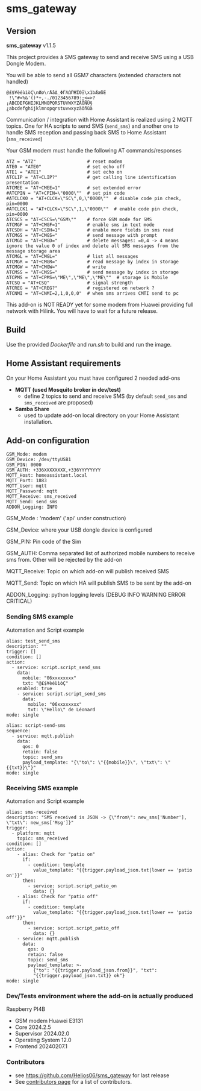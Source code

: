 sms_gateway
===========

## Version
**sms_gateway** v1.1.5

This project provides à SMS gateway to send and receive SMS
using a USB Dongle Modem.

You will be able to send all GSM7 characters (extended characters not handled)

    @£$¥èéùìòÇ\nØø\rÅåΔ_ΦΓΛΩΠΨΣΘΞ\x1bÆæßÉ
     !\"#¤%&'()*+,-./0123456789:;<=>?
    ¡ABCDEFGHIJKLMNOPQRSTUVWXYZÄÖÑÜ§
    ¿abcdefghijklmnopqrstuvwxyzäöñüà

Communication / integration with Home Assistant is realized 
using 2 MQTT topics. One for HA scripts to send SMS (`send_sms`) and another one to handle 
SMS reception and passing back SMS to Home Assistant (`sms_received`)

Your GSM modem must handle the following AT commands/responses

    ATZ = "ATZ"                   # reset modem
    ATE0 = "ATE0"                 # set echo off
    ATE1 = "ATE1"                 # set echo on
    ATCLIP = "AT+CLIP?"           # get calling line identification presentation
    ATCMEE = "AT+CMEE=1"          # set extended error
    #ATCPIN = "AT+CPIN=\"0000\""  # set pin code
    #ATCLCK0 = "AT+CLCK=\"SC\",0,\"0000\""  # disable code pin check, pin=0000
    #ATCLCK1 = "AT+CLCK=\"SC\",1,\"0000\""  # enable code pin check, pin=0000
    ATCSCS = "AT+CSCS=\"GSM\""    # force GSM mode for SMS
    ATCMGF = "AT+CMGF=1"          # enable sms in text mode
    ATCSDH = "AT+CSDH=1"          # enable more fields in sms read
    ATCMGS = "AT+CMGS="           # send message with prompt
    ATCMGD = "AT+CMGD="           # delete messages: =0,4 -> 4 means ignore the value 0 of index and delete all SMS messages from the message storage area
    ATCMGL = "AT+CMGL="           # list all messages
    ATCMGR = "AT+CMGR="           # read message by index in storage
    ATCMGW = "AT+CMGW="           # write
    ATCMSS = "AT+CMSS="           # send message by index in storage
    ATCPMS = "AT+CPMS=\"ME\",\"ME\",\"ME\""  # storage is Mobile
    ATCSQ = "AT+CSQ"              # signal strength
    ATCREG = "AT+CREG?"           # registered on network ?
    ATCNMI = "AT+CNMI=2,1,0,0,0"  # when sms arrives CMTI send to pc


This add-on is NOT READY yet for some modem from Huawei providing full 
network with Hilink. You will have to wait for a future release.

## Build

Use the provided _Dockerfile_ and _run.sh_ to build and run the image.

## Home Assistant requirements

On your Home Assistant you must have configured 2 needed add-ons
- **MQTT (used Mosquito broker in dev/test)**
  - define 2 topics to send and receive SMS (by default `send_sms` and `sms_received` are proposed)
- **Samba Share**
  - used to update add-on local directory on your Home Assistant installation.
  
## Add-on configuration

    GSM_Mode: modem
    GSM_Device: /dev/ttyUSB1
    GSM_PIN: 0000
    GSM_AUTH: +336XXXXXXXX,+336YYYYYYYY
    MQTT_Host: homeassistant.local
    MQTT_Port: 1883
    MQTT_User: mqtt
    MQTT_Password: mqtt
    MQTT_Receive: sms_received
    MQTT_Send: send_sms
    ADDON_Logging: INFO

GSM_Mode : 'modem' ('api' under construction)

GSM_Device: where your USB dongle device is configured

GSM_PIN: Pin code of the Sim

GSM_AUTH: Comma separated list of authorized mobile numbers to receive sms from. Other will be rejected by the add-on

MQTT_Receive: Topic on which add-on will publish received SMS

MQTT_Send: Topic on which HA will publish SMS to be sent by the add-on

ADDON_Logging: python logging levels (DEBUG INFO WARNING ERROR CRITICAL)

### Sending SMS example
Automation and Script example

    alias: test_send_sms
    description: ""
    trigger: []
    condition: []
    action:
      - service: script.script_send_sms
        data:
          mobile: "06xxxxxxxx"
          txt: "@£$¥èéùìòÇ"
        enabled: true
        - service: script.script_send_sms
          data:
            mobile: "06xxxxxxxx"
            txt: \"Hello\" de Léonard
    mode: single
        
    alias: script-send-sms
    sequence:
      - service: mqtt.publish
        data:
          qos: 0
          retain: false
          topic: send_sms
          payload_template: "{\"to\": \"{{mobile}}\", \"txt\": \"{{txt}}\"}"
    mode: single

### Receiving SMS example
Automation and Script example

    alias: sms-received
    description: "SMS received is JSON -> {\"from\": new_sms['Number'], \"txt\": new_sms['Msg']}"
    trigger:
      - platform: mqtt
        topic: sms_received
    condition: []
    action:
        - alias: Check for "patio on"
          if:
            - condition: template
              value_template: "{{trigger.payload_json.txt|lower == 'patio on'}}"
          then:
            - service: script.script_patio_on
              data: {}
        - alias: Check for "patio off"
          if:
            - condition: template
              value_template: "{{trigger.payload_json.txt|lower == 'patio off'}}"
          then:
            - service: script.script_patio_off
              data: {}
        - service: mqtt.publish
          data:
            qos: 0
            retain: false
            topic: send_sms
            payload_template: >-
              {"to": "{{trigger.payload_json.from}}", "txt":
              "{{trigger.payload_json.txt}} ok"}
    mode: single

### Dev/Tests environment where the add-on is actually produced

Raspberry PI4B
- GSM modem Huawei E3131
- Core 2024.2.5
- Supervisor 2024.02.0 
- Operating System 12.0
- Frontend 20240207.1

### Contributors

- see https://github.com/Helios06/sms_gateway for last release
- See [contributors page](https://github.com/Helios06/sms_gateway) for a list of contributors.

